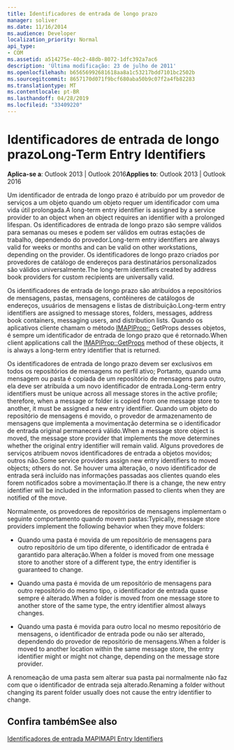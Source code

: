 ```yaml
---
title: Identificadores de entrada de longo prazo
manager: soliver
ms.date: 11/16/2014
ms.audience: Developer
localization_priority: Normal
api_type:
- COM
ms.assetid: a514275e-40c2-48db-8072-1dfc392a7ac6
description: 'Última modificação: 23 de julho de 2011'
ms.openlocfilehash: b65656992681618aa8a1c53217bdd7101bc2502b
ms.sourcegitcommit: 8657170d071f9bcf680aba50b9c07f2a4fb82283
ms.translationtype: MT
ms.contentlocale: pt-BR
ms.lasthandoff: 04/28/2019
ms.locfileid: "33409220"
---
```

# <a name="long-term-entry-identifiers"></a><span data-ttu-id="5ebce-103">Identificadores de entrada de longo prazo</span><span class="sxs-lookup"><span data-stu-id="5ebce-103">Long-Term Entry Identifiers</span></span>

  
  
<span data-ttu-id="5ebce-104">**Aplica-se a**: Outlook 2013 | Outlook 2016</span><span class="sxs-lookup"><span data-stu-id="5ebce-104">**Applies to**: Outlook 2013 | Outlook 2016</span></span> 
  
<span data-ttu-id="5ebce-105">Um identificador de entrada de longo prazo é atribuído por um provedor de serviços a um objeto quando um objeto requer um identificador com uma vida útil prolongada.</span><span class="sxs-lookup"><span data-stu-id="5ebce-105">A long-term entry identifier is assigned by a service provider to an object when an object requires an identifier with a prolonged lifespan.</span></span> <span data-ttu-id="5ebce-106">Os identificadores de entrada de longo prazo são sempre válidos para semanas ou meses e podem ser válidos em outras estações de trabalho, dependendo do provedor.</span><span class="sxs-lookup"><span data-stu-id="5ebce-106">Long-term entry identifiers are always valid for weeks or months and can be valid on other workstations, depending on the provider.</span></span> <span data-ttu-id="5ebce-107">Os identificadores de longo prazo criados por provedores de catálogo de endereços para destinatários personalizados são válidos universalmente.</span><span class="sxs-lookup"><span data-stu-id="5ebce-107">The long-term identifiers created by address book providers for custom recipients are universally valid.</span></span> 
  
<span data-ttu-id="5ebce-108">Os identificadores de entrada de longo prazo são atribuídos a repositórios de mensagens, pastas, mensagens, contêineres de catálogos de endereços, usuários de mensagens e listas de distribuição.</span><span class="sxs-lookup"><span data-stu-id="5ebce-108">Long-term entry identifiers are assigned to message stores, folders, messages, address book containers, messaging users, and distribution lists.</span></span> <span data-ttu-id="5ebce-109">Quando os aplicativos cliente chamam o método [IMAPIProp::](imapiprop-getprops.md) GetProps desses objetos, é sempre um identificador de entrada de longo prazo que é retornado.</span><span class="sxs-lookup"><span data-stu-id="5ebce-109">When client applications call the [IMAPIProp::GetProps](imapiprop-getprops.md) method of these objects, it is always a long-term entry identifier that is returned.</span></span> 
  
<span data-ttu-id="5ebce-110">Os identificadores de entrada de longo prazo devem ser exclusivos em todos os repositórios de mensagens no perfil ativo; Portanto, quando uma mensagem ou pasta é copiada de um repositório de mensagens para outro, ela deve ser atribuída a um novo identificador de entrada.</span><span class="sxs-lookup"><span data-stu-id="5ebce-110">Long-term entry identifiers must be unique across all message stores in the active profile; therefore, when a message or folder is copied from one message store to another, it must be assigned a new entry identifier.</span></span> <span data-ttu-id="5ebce-111">Quando um objeto do repositório de mensagens é movido, o provedor de armazenamento de mensagens que implementa a movimentação determina se o identificador de entrada original permanecerá válido.</span><span class="sxs-lookup"><span data-stu-id="5ebce-111">When a message store object is moved, the message store provider that implements the move determines whether the original entry identifier will remain valid.</span></span> <span data-ttu-id="5ebce-112">Alguns provedores de serviços atribuem novos identificadores de entrada a objetos movidos; outros não.</span><span class="sxs-lookup"><span data-stu-id="5ebce-112">Some service providers assign new entry identifiers to moved objects; others do not.</span></span> <span data-ttu-id="5ebce-113">Se houver uma alteração, o novo identificador de entrada será incluído nas informações passadas aos clientes quando eles forem notificados sobre a movimentação.</span><span class="sxs-lookup"><span data-stu-id="5ebce-113">If there is a change, the new entry identifier will be included in the information passed to clients when they are notified of the move.</span></span> 
  
<span data-ttu-id="5ebce-114">Normalmente, os provedores de repositórios de mensagens implementam o seguinte comportamento quando movem pastas:</span><span class="sxs-lookup"><span data-stu-id="5ebce-114">Typically, message store providers implement the following behavior when they move folders:</span></span>
  
- <span data-ttu-id="5ebce-115">Quando uma pasta é movida de um repositório de mensagens para outro repositório de um tipo diferente, o identificador de entrada é garantido para alteração.</span><span class="sxs-lookup"><span data-stu-id="5ebce-115">When a folder is moved from one message store to another store of a different type, the entry identifier is guaranteed to change.</span></span>
    
- <span data-ttu-id="5ebce-116">Quando uma pasta é movida de um repositório de mensagens para outro repositório do mesmo tipo, o identificador de entrada quase sempre é alterado.</span><span class="sxs-lookup"><span data-stu-id="5ebce-116">When a folder is moved from one message store to another store of the same type, the entry identifier almost always changes.</span></span>
    
- <span data-ttu-id="5ebce-117">Quando uma pasta é movida para outro local no mesmo repositório de mensagens, o identificador de entrada pode ou não ser alterado, dependendo do provedor de repositório de mensagens.</span><span class="sxs-lookup"><span data-stu-id="5ebce-117">When a folder is moved to another location within the same message store, the entry identifier might or might not change, depending on the message store provider.</span></span>
    
<span data-ttu-id="5ebce-118">A renomeação de uma pasta sem alterar sua pasta pai normalmente não faz com que o identificador de entrada seja alterado.</span><span class="sxs-lookup"><span data-stu-id="5ebce-118">Renaming a folder without changing its parent folder usually does not cause the entry identifier to change.</span></span> 
  
## <a name="see-also"></a><span data-ttu-id="5ebce-119">Confira também</span><span class="sxs-lookup"><span data-stu-id="5ebce-119">See also</span></span>



[<span data-ttu-id="5ebce-120">Identificadores de entrada MAPI</span><span class="sxs-lookup"><span data-stu-id="5ebce-120">MAPI Entry Identifiers</span></span>](mapi-entry-identifiers.md)


